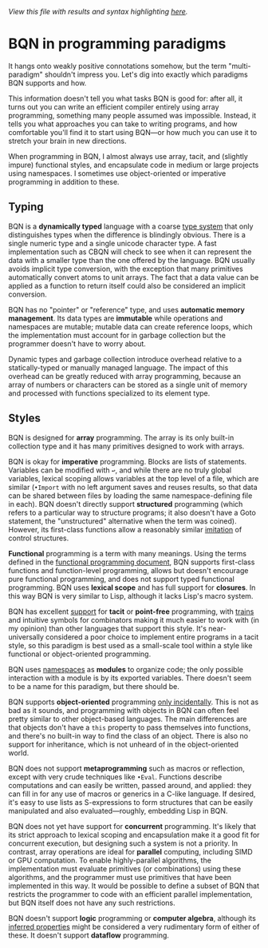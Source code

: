 *View this file with results and syntax highlighting [here](https://mlochbaum.github.io/BQN/doc/paradigms.html).*

# BQN in programming paradigms

It hangs onto weakly positive connotations somehow, but the term "multi-paradigm" shouldn't impress you. Let's dig into exactly which paradigms BQN supports and how.

This information doesn't tell you what tasks BQN is good for: after all, it turns out you can write an efficient compiler entirely using array programming, something many people assumed was impossible. Instead, it tells you what approaches you can take to writing programs, and how comfortable you'll find it to start using BQN—or how much you can use it to stretch your brain in new directions.

When programming in BQN, I almost always use array, tacit, and (slightly impure) functional styles, and encapsulate code in medium or large projects using namespaces. I sometimes use object-oriented or imperative programming in addition to these.

## Typing

BQN is a **dynamically typed** language with a coarse [type system](types.md) that only distinguishes types when the difference is blindingly obvious. There is a single numeric type and a single unicode character type. A fast implementation such as CBQN will check to see when it can represent the data with a smaller type than the one offered by the language. BQN usually avoids implicit type conversion, with the exception that many primitives automatically convert atoms to unit arrays. The fact that a data value can be applied as a function to return itself could also be considered an implicit conversion.

BQN has no "pointer" or "reference" type, and uses **automatic memory management**. Its data types are **immutable** while operations and namespaces are mutable; mutable data can create reference loops, which the implementation must account for in garbage collection but the programmer doesn't have to worry about.

Dynamic types and garbage collection introduce overhead relative to a statically-typed or manually managed language. The impact of this overhead can be greatly reduced with array programming, because an array of numbers or characters can be stored as a single unit of memory and processed with functions specialized to its element type.

## Styles

BQN is designed for **array** programming. The array is its only built-in collection type and it has many primitives designed to work with arrays.

BQN is okay for **imperative** programming. Blocks are lists of statements. Variables can be modified with `↩`, and while there are no truly global variables, lexical scoping allows variables at the top level of a file, which are similar (`•Import` with no left argument saves and reuses results, so that data can be shared between files by loading the same namespace-defining file in each). BQN doesn't directly support **structured** programming (which refers to a particular way to structure programs; it also doesn't have a Goto statement, the "unstructured" alternative when the term was coined). However, its first-class functions allow a reasonably similar [imitation](control.md) of control structures.

**Functional** programming is a term with many meanings. Using the terms defined in the [functional programming document](functional.md), BQN supports first-class functions and function-level programming, allows but doesn't encourage pure functional programming, and does not support typed functional programming. BQN uses **lexical scope** and has full support for **closures**. In this way BQN is very similar to Lisp, although it lacks Lisp's macro system.

BQN has excellent [support](tacit.md) for **tacit** or **point-free** programming, with [trains](train.md) and intuitive symbols for combinators making it much easier to work with (in my opinion) than other languages that support this style. It's near-universally considered a poor choice to implement entire programs in a tacit style, so this paradigm is best used as a small-scale tool within a style like functional or object-oriented programming.

BQN uses [namespaces](namespace.md) as **modules** to organize code; the only possible interaction with a module is by its exported variables. There doesn't seem to be a name for this paradigm, but there should be.

BQN supports **object-oriented** programming [only incidentally](oop.md). This is not as bad as it sounds, and programming with objects in BQN can often feel pretty similar to other object-based languages. The main differences are that objects don't have a `this` property to pass themselves into functions, and there's no built-in way to find the class of an object. There is also no support for inheritance, which is not unheard of in the object-oriented world.

BQN does not support **metaprogramming** such as macros or reflection, except with very crude techniques like `•Eval`. Functions describe computations and can easily be written, passed around, and applied: they can fill in for any use of macros or generics in a C-like language. If desired, it's easy to use lists as S-expressions to form structures that can be easily manipulated and also evaluated—roughly, embedding Lisp in BQN.

BQN does not yet have support for **concurrent** programming. It's likely that its strict approach to lexical scoping and encapsulation make it a good fit for concurrent execution, but designing such a system is not a priority. In contrast, array operations are ideal for **parallel** computing, including SIMD or GPU computation. To enable highly-parallel algorithms, the implementation must evaluate primitives (or combinations) using these algorithms, and the programmer must use primitives that have been implemented in this way. It would be possible to define a subset of BQN that restricts the programmer to code with an efficient parallel implementation, but BQN itself does not have any such restrictions.

BQN doesn't support **logic** programming or **computer algebra**, although its [inferred properties](../spec/inferred.md) might be considered a very rudimentary form of either of these. It doesn't support **dataflow** programming.
